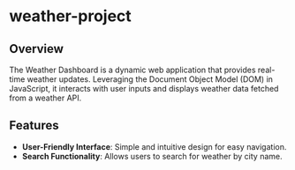 # weather-project

## Overview
The Weather Dashboard is a dynamic web application that provides real-time weather updates. Leveraging the Document Object Model (DOM) in JavaScript, it interacts with user inputs and displays weather data fetched from a weather API.

## Features
- **User-Friendly Interface**: Simple and intuitive design for easy navigation.
- **Search Functionality**: Allows users to search for weather by city name.
